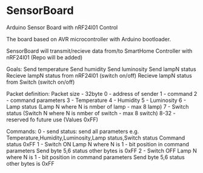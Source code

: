 SensorBoard
===========

Arduino Sensor Board with nRF24l01 Control

The board based on AVR microcontroller with Arduino bootloader.

SensorBoard will transmit/recieve data from/to SmartHome Controller with nRF24l01 (Repo will be added)

Goals:
Send temperature
Send humidity
Send luminosity
Send lampN status
Recieve lampN status from nRF24l01 (switch on/off)
Recieve lampN status from Switch (switch on/off)

Packet definition:
Packet size - 32byte
0 - address of sender 
1 - command 
2 - command parameters 
3 - Temperature
4 - Humidity
5 - Luminosity
6 - Lamp status (Lamp N where N is nmber of lamp - max 8 lamp)
7 - Switch status (Switch N where N is nmber of switch - max 8 switch)
8-32 - reserved fo future use (Values 0xFF)

Commands:
0 - send status:
      send all parameters e.g. Temperature,Humidity,Luminosity,Lamp status,Switch status 
      Command status 0xFF
1 - Switch ON Lamp N
      where N is 1 - bit position in command parameters
      Send byte 5,6 status other bytes is 0xFF
2 - Switch OFF Lamp N
      where N is 1 - bit position in command parameters
      Send byte 5,6 status other bytes is 0xFF
      
      
